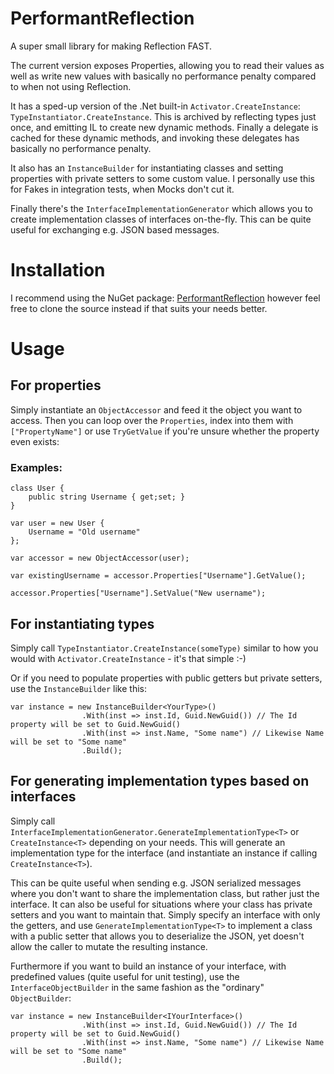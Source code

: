 # PerformantReflection
A super small library for making Reflection FAST.

The current version exposes Properties, allowing you to read their values as well as write new values with basically no performance penalty compared to when not using Reflection.

It has a sped-up version of the .Net built-in `Activator.CreateInstance`: `TypeInstantiator.CreateInstance`.
This is archived by reflecting types just once, and emitting IL to create new dynamic methods. Finally a delegate is cached for these dynamic methods, and invoking these delegates has basically no performance penalty.

It also has an `InstanceBuilder` for instantiating classes and setting properties with private setters to some custom value. I personally use this for Fakes in integration tests, when Mocks don't cut it.

Finally there's the `InterfaceImplementationGenerator` which allows you to create implementation classes of interfaces on-the-fly. This can be quite useful for exchanging e.g. JSON based messages.

# Installation
I recommend using the NuGet package: [PerformantReflection](https://www.nuget.org/packages/PerformantReflection) however feel free to clone the source instead if that suits your needs better.

# Usage

## For properties
Simply instantiate an `ObjectAccessor` and feed it the object you want to access.
Then you can loop over the `Properties`, index into them with `["PropertyName"]` or use `TryGetValue` if you're unsure whether the property even exists:

### Examples:
```
class User {
	public string Username { get;set; }
}

var user = new User {
	Username = "Old username"
};

var accessor = new ObjectAccessor(user);

var existingUsername = accessor.Properties["Username"].GetValue();

accessor.Properties["Username"].SetValue("New username");
```

## For instantiating types
Simply call `TypeInstantiator.CreateInstance(someType)` similar to how you would with `Activator.CreateInstance` - it's that simple :-)

Or if you need to populate properties with public getters but private setters, use the `InstanceBuilder` like this:
```
var instance = new InstanceBuilder<YourType>()
                .With(inst => inst.Id, Guid.NewGuid()) // The Id property will be set to Guid.NewGuid()
                .With(inst => inst.Name, "Some name") // Likewise Name will be set to "Some name"
                .Build();
```

## For generating implementation types based on interfaces
Simply call `InterfaceImplementationGenerator.GenerateImplementationType<T>` or `CreateInstance<T>` depending on your needs.
This will generate an implementation type for the interface (and instantiate an instance if calling `CreateInstance<T>`).

This can be quite useful when sending e.g. JSON serialized messages where you don't want to share the implementation class, but rather just the interface.
It can also be useful for situations where your class has private setters and you want to maintain that. 
Simply specify an interface with only the getters, and use `GenerateImplementationType<T>` to implement a class with a public setter that allows you to deserialize the JSON, yet doesn't allow the caller to mutate the resulting instance.

Furthermore if you want to build an instance of your interface, with predefined values (quite useful for unit testing), use the `InterfaceObjectBuilder` in the same fashion as the "ordinary" `ObjectBuilder`:

```
var instance = new InstanceBuilder<IYourInterface>()
                .With(inst => inst.Id, Guid.NewGuid()) // The Id property will be set to Guid.NewGuid()
                .With(inst => inst.Name, "Some name") // Likewise Name will be set to "Some name"
                .Build();
```